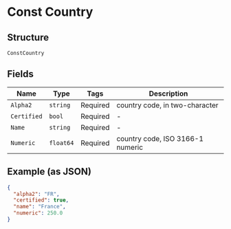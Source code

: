 
# Const Country

## Structure

`ConstCountry`

## Fields

| Name | Type | Tags | Description |
|  --- | --- | --- | --- |
| `Alpha2` | `string` | Required | country code, in two-character |
| `Certified` | `bool` | Required | - |
| `Name` | `string` | Required | - |
| `Numeric` | `float64` | Required | country code, ISO 3166-1 numeric |

## Example (as JSON)

```json
{
  "alpha2": "FR",
  "certified": true,
  "name": "France",
  "numeric": 250.0
}
```

